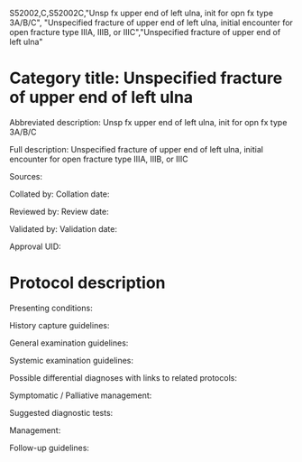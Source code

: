 S52002,C,S52002C,"Unsp fx upper end of left ulna, init for opn fx type 3A/B/C", "Unspecified fracture of upper end of left ulna, initial encounter for open fracture type IIIA, IIIB, or IIIC","Unspecified fracture of upper end of left ulna"
# Category title: Unspecified fracture of upper end of left ulna

Abbreviated description: Unsp fx upper end of left ulna, init for opn fx type 3A/B/C

Full description: Unspecified fracture of upper end of left ulna, initial encounter for open fracture type IIIA, IIIB, or IIIC

Sources:

Collated by:
Collation date:

Reviewed by:
Review date:

Validated by:
Validation date:

Approval UID:

# Protocol description

Presenting conditions:

History capture guidelines:

General examination guidelines:

Systemic examination guidelines:

Possible differential diagnoses with links to related protocols:

Symptomatic / Palliative management:

Suggested diagnostic tests:

Management:

Follow-up guidelines:
